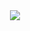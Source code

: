 <div align="center">
<img src="https://github-readme-stats.vercel.app/api?username=ultra119&theme=algolia" />
</div>

